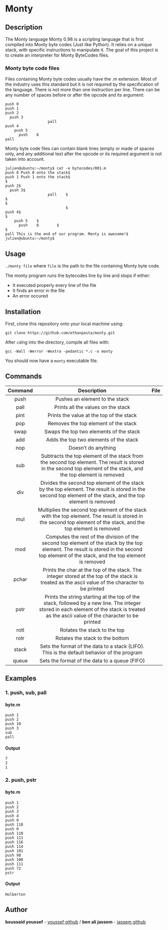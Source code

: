 # Monty 

## Description
The Monty language
Monty 0.98 is a scripting language that is first compiled into Monty byte codes (Just like Python). It relies on a unique stack, with specific instructions to manipulate it. The goal of this project is to create an interpreter for Monty ByteCodes files.

### Monty byte code files

Files containing Monty byte codes usually have the .m extension. Most of the industry uses this standard but it is not required by the specification of the language. There is not more than one instruction per line. There can be any number of spaces before or after the opcode and its argument:
```
push 0
push 1
push 2
  push 3
                   pall    
push 4
    push 5    
      push    6        
pall
```
Monty byte code files can contain blank lines (empty or made of spaces only, and any additional text after the opcode or its required argument is not taken into account.
```
julien@ubuntu:~/monty$ cat -e bytecodes/001.m
push 0 Push 0 onto the stack$
push 1 Push 1 onto the stack$
$
push 2$
  push 3$
                   pall    $
$
$
                           $
push 4$
$
    push 5    $
      push    6        $
$
pall This is the end of our program. Monty is awesome!$
julien@ubuntu:~/monty$
```
## Usage
`./monty file` where `file` is the path to the file containing Monty byte code.

The monty program runs the bytecodes line by line and stops if either:
 - It executed properly every line of the file
 - It finds an error in the file
 - An error occured

## Installation
First, clone this repository onto your local machine using:
```
git clone https://github.com/ethanpasta/monty.git
```
After `cd`ing into the directory, compile all files with:
```
gcc -Wall -Werror -Wextra -pedantic *.c -o monty
```
You should now have a `monty` executable file.
## Commands
| Command |                                                                                        Description                                                                                       |File|
|:-------:|:----------------------------------------------------------------------------------------------------------------------------------------------------------------------------------------:|:-:|
|   push  |                                                                              Pushes an element to the stack                                                                              |   |
|   pall  |                                                                            Prints all the values on the stack                                                                            |   |
|   pint  |                                                                         Prints the value at the top of the stack                                                                         |   |
|   pop   |                                                                           Removes the top element of the stack                                                                           |   |
|   swap  |                                                                          Swaps the top two elements of the stack                                                                         |   |
|   add   |                                                                          Adds the top two elements of the stack                                                                          |   |
|   nop   |                                                                                    Doesn’t do anything                                                                                   |   |
|   sub   |              Subtracts the top element of the stack from the second top element. The result is stored in the second top element of the stack, and the top element is removed             |   |
|   div   |                Divides the second top element of the stack by the top element. The result is stored in the second top element of the stack, and the top element is removed               |   |
|   mul   |             Multiplies the second top element of the stack with the top element. The result is stored in the second top element of the stack, and the top element is removed             |   |
|   mod   | Computes the rest of the division of the second top element of the stack by the top element. The result is stored in the second top element of the stack, and the top element is removed |   |
|  pchar  |                     Prints the char at the top of the stack. The integer stored at the top of the stack is treated as the ascii value of the character to be printed                     |   |
|   pstr  | Prints the string starting at the top of the stack, followed by a new line. The integer stored in each element of the stack is treated as the ascii value of the character to be printed |   |
|   rotl  |                                                                               Rotates the stack to the top                                                                               |   |
|   rotr  |                                                                              Rotates the stack to the bottom                                                                             |   |
|  stack  |                                                Sets the format of the data to a stack (LIFO). This is the default behavior of the program                                                |   |
|  queue  |                                                                       Sets the format of the data to a queue (FIFO)                                                                      |   |


## Examples
### 1. push, sub, pall
#### byte.m
```
push 1
push 2
push 10
push 3
sub
pall
```
#### Output
```
7
2
1
```

### 2. push, pstr
#### byte.m
```
push 1
push 2
push 3
push 4
push 0
push 110
push 0
push 110
push 111
push 116
push 114
push 101
push 98
push 108
push 111
push 72
pstr
```
#### Output
```
Holberton
```

## Author
**boussaid youssef** - [youssef github](https://github.com/youssefboussaid)
/
**ben ali jassem** - [jassem github](https://github.com/jassemb)
